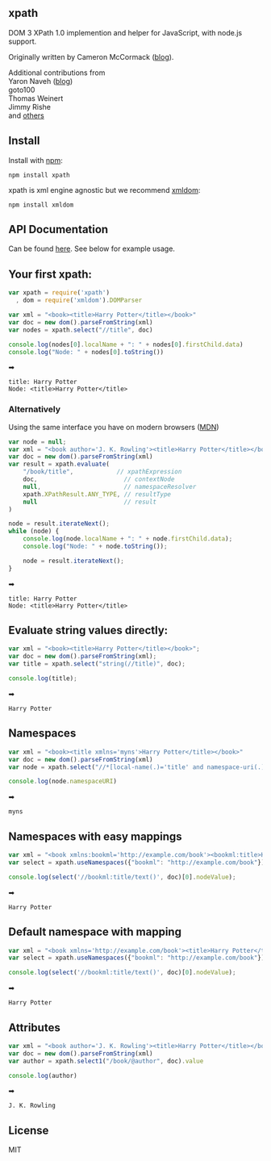 ## xpath
DOM 3 XPath 1.0 implemention and helper for JavaScript, with node.js support.

Originally written by Cameron McCormack ([blog](http://mcc.id.au/xpathjs)).

Additional contributions from  
Yaron Naveh ([blog](http://webservices20.blogspot.com/))  
goto100  
Thomas Weinert  
Jimmy Rishe  
and [others](https://github.com/goto100/xpath/graphs/contributors)

## Install
Install with [npm](http://github.com/isaacs/npm):

    npm install xpath

xpath is xml engine agnostic but we recommend [xmldom](https://github.com/xmldom/xmldom):

    npm install xmldom

## API Documentation

Can be found [here](https://github.com/goto100/xpath/blob/master/docs/xpath%20methods.md). See below for example usage.

## Your first xpath:
`````javascript
var xpath = require('xpath')
  , dom = require('xmldom').DOMParser

var xml = "<book><title>Harry Potter</title></book>"
var doc = new dom().parseFromString(xml)
var nodes = xpath.select("//title", doc)

console.log(nodes[0].localName + ": " + nodes[0].firstChild.data)
console.log("Node: " + nodes[0].toString())
`````
➡

    title: Harry Potter
    Node: <title>Harry Potter</title>

### Alternatively

Using the same interface you have on modern browsers ([MDN])

`````javascript
var node = null;
var xml = "<book author='J. K. Rowling'><title>Harry Potter</title></book>"
var doc = new dom().parseFromString(xml)
var result = xpath.evaluate(
    "/book/title",            // xpathExpression
    doc,                        // contextNode
    null,                       // namespaceResolver
    xpath.XPathResult.ANY_TYPE, // resultType
    null                        // result
)

node = result.iterateNext();
while (node) {
    console.log(node.localName + ": " + node.firstChild.data);
    console.log("Node: " + node.toString());

    node = result.iterateNext();
}
`````
➡

    title: Harry Potter
    Node: <title>Harry Potter</title>

## Evaluate string values directly:
`````javascript
var xml = "<book><title>Harry Potter</title></book>";
var doc = new dom().parseFromString(xml);
var title = xpath.select("string(//title)", doc);

console.log(title);
`````
➡

    Harry Potter

## Namespaces
`````javascript
var xml = "<book><title xmlns='myns'>Harry Potter</title></book>"
var doc = new dom().parseFromString(xml)
var node = xpath.select("//*[local-name(.)='title' and namespace-uri(.)='myns']", doc)[0]

console.log(node.namespaceURI)
`````
➡

    myns

## Namespaces with easy mappings
`````javascript
var xml = "<book xmlns:bookml='http://example.com/book'><bookml:title>Harry Potter</bookml:title></book>"
var select = xpath.useNamespaces({"bookml": "http://example.com/book"});

console.log(select('//bookml:title/text()', doc)[0].nodeValue);
`````
➡

    Harry Potter

## Default namespace with mapping
`````javascript
var xml = "<book xmlns='http://example.com/book'><title>Harry Potter</title></book>"
var select = xpath.useNamespaces({"bookml": "http://example.com/book"});

console.log(select('//bookml:title/text()', doc)[0].nodeValue);
`````
➡

    Harry Potter

## Attributes
`````javascript
var xml = "<book author='J. K. Rowling'><title>Harry Potter</title></book>"
var doc = new dom().parseFromString(xml)
var author = xpath.select1("/book/@author", doc).value

console.log(author)
`````
➡

    J. K. Rowling

[MDN]: https://developer.mozilla.org/en/docs/Web/API/Document/evaluate

## License
MIT